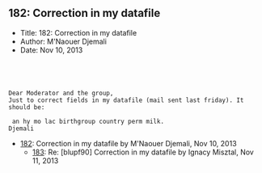 ## 182: Correction in my datafile

- Title: 182: Correction in my datafile
- Author: M'Naouer Djemali
- Date: Nov 10, 2013
```




Dear Moderator and the group,
Just to correct fields in my datafile (mail sent last friday). It should be:

 an hy mo lac birthgroup country perm milk.
Djemali
```

- [182](0182.md): Correction in my datafile by M'Naouer Djemali, Nov 10, 2013
    - [183](0183.md): Re: [blupf90] Correction in my datafile by Ignacy Misztal, Nov 11, 2013
